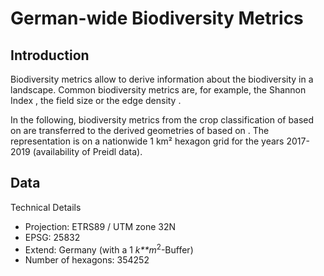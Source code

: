 # German-wide Biodiversity Metrics

## Introduction

Biodiversity metrics allow to derive information about the biodiversity
in a landscape. Common biodiversity metrics are, for example, the
Shannon Index , the field size or the edge density .

In the following, biodiversity metrics from the crop classification of
based on are transferred to the derived geometries of based on . The
representation is on a nationwide 1 km² hexagon grid for the years
2017-2019 (availability of Preidl data).

## Data

Technical Details

-   Projection: ETRS89 / UTM zone 32N
-   EPSG: 25832
-   Extend: Germany (with a 1 *k**m*<sup>2</sup>-Buffer)
-   Number of hexagons: 354252
